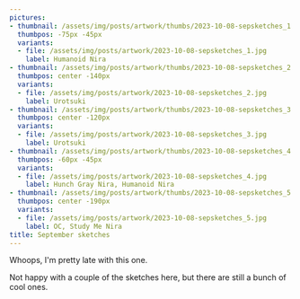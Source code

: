 ```yaml
---
pictures:
- thumbnail: /assets/img/posts/artwork/thumbs/2023-10-08-sepsketches_1.jpg
  thumbpos: -75px -45px
  variants:
  - file: /assets/img/posts/artwork/2023-10-08-sepsketches_1.jpg
    label: Humanoid Nira
- thumbnail: /assets/img/posts/artwork/thumbs/2023-10-08-sepsketches_2.jpg
  thumbpos: center -140px
  variants:
  - file: /assets/img/posts/artwork/2023-10-08-sepsketches_2.jpg
    label: Urotsuki
- thumbnail: /assets/img/posts/artwork/thumbs/2023-10-08-sepsketches_3.jpg
  thumbpos: center -120px
  variants:
  - file: /assets/img/posts/artwork/2023-10-08-sepsketches_3.jpg
    label: Urotsuki
- thumbnail: /assets/img/posts/artwork/thumbs/2023-10-08-sepsketches_4.jpg
  thumbpos: -60px -45px
  variants:
  - file: /assets/img/posts/artwork/2023-10-08-sepsketches_4.jpg
    label: Hunch Gray Nira, Humanoid Nira
- thumbnail: /assets/img/posts/artwork/thumbs/2023-10-08-sepsketches_5.jpg
  thumbpos: center -190px
  variants:
  - file: /assets/img/posts/artwork/2023-10-08-sepsketches_5.jpg
    label: OC, Study Me Nira
title: September sketches
---
```

Whoops, I'm pretty late with this one.

Not happy with a couple of the sketches here, but there are still a bunch of cool ones.
